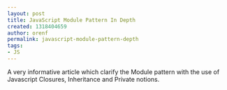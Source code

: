 ```yaml
---
layout: post
title: JavaScript Module Pattern In Depth
created: 1318404659
author: orenf
permalink: javascript-module-pattern-depth
tags:
- JS
---
```

<p>A very informative article which clarify the Module pattern with the use of Javascript Closures, Inheritance and Private notions.&nbsp;</p>
